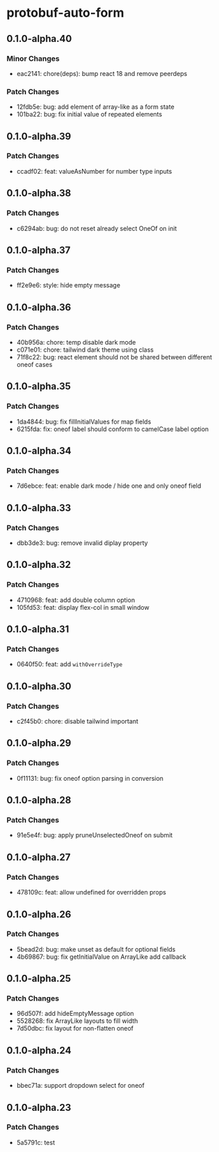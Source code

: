 # protobuf-auto-form

## 0.1.0-alpha.40

### Minor Changes

- eac2141: chore(deps): bump react 18 and remove peerdeps

### Patch Changes

- 12fdb5e: bug: add element of array-like as a form state
- 101ba22: bug: fix initial value of repeated elements

## 0.1.0-alpha.39

### Patch Changes

- ccadf02: feat: valueAsNumber for number type inputs

## 0.1.0-alpha.38

### Patch Changes

- c6294ab: bug: do not reset already select OneOf on init

## 0.1.0-alpha.37

### Patch Changes

- ff2e9e6: style: hide empty message

## 0.1.0-alpha.36

### Patch Changes

- 40b956a: chore: temp disable dark mode
- c071e01: chore: tailwind dark theme using class
- 71f8c22: bug: react element should not be shared between different oneof cases

## 0.1.0-alpha.35

### Patch Changes

- 1da4844: bug: fix fillInitialValues for map fields
- 6215fda: fix: oneof label should conform to camelCase label option

## 0.1.0-alpha.34

### Patch Changes

- 7d6ebce: feat: enable dark mode / hide one and only oneof field

## 0.1.0-alpha.33

### Patch Changes

- dbb3de3: bug: remove invalid diplay property

## 0.1.0-alpha.32

### Patch Changes

- 4710968: feat: add double column option
- 105fd53: feat: display flex-col in small window

## 0.1.0-alpha.31

### Patch Changes

- 0640f50: feat: add `withOverrideType`

## 0.1.0-alpha.30

### Patch Changes

- c2f45b0: chore: disable tailwind important

## 0.1.0-alpha.29

### Patch Changes

- 0f11131: bug: fix oneof option parsing in conversion

## 0.1.0-alpha.28

### Patch Changes

- 91e5e4f: bug: apply pruneUnselectedOneof on submit

## 0.1.0-alpha.27

### Patch Changes

- 478109c: feat: allow undefined for overridden props

## 0.1.0-alpha.26

### Patch Changes

- 5bead2d: bug: make unset as default for optional fields
- 4b69867: bug: fix getInitialValue on ArrayLike add callback

## 0.1.0-alpha.25

### Patch Changes

- 96d507f: add hideEmptyMessage option
- 5528268: fix ArrayLike layouts to fill width
- 7d50dbc: fix layout for non-flatten oneof

## 0.1.0-alpha.24

### Patch Changes

- bbec71a: support dropdown select for oneof

## 0.1.0-alpha.23

### Patch Changes

- 5a5791c: test
